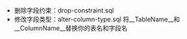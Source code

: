 * 删除字段约束：drop-constraint.sql
* 修改字段类型：alter-column-type.sql
将__TableName__和__ColumnName__替换你的表名和字段名
